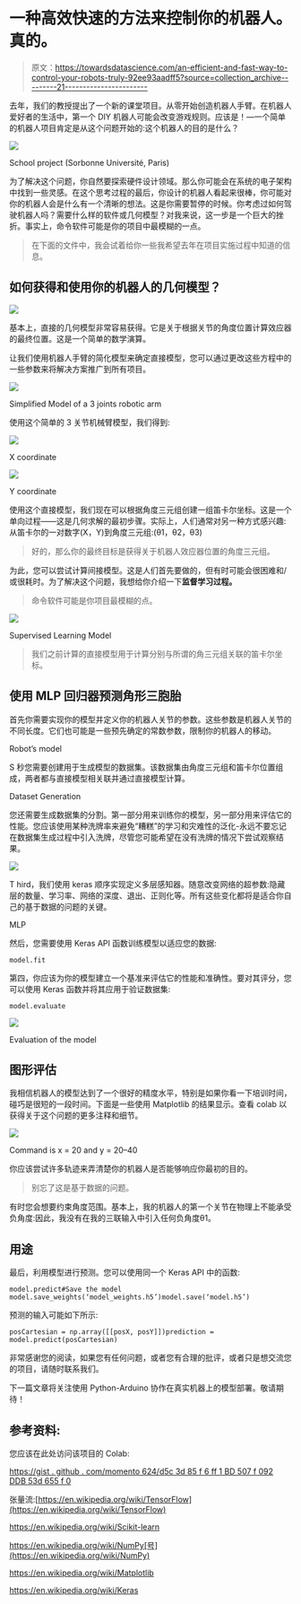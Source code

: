 # 一种高效快速的方法来控制你的机器人。真的。

> 原文：<https://towardsdatascience.com/an-efficient-and-fast-way-to-control-your-robots-truly-92ee93aadff5?source=collection_archive---------21----------------------->

去年，我们的教授提出了一个新的课堂项目。从零开始创造机器人手臂。在机器人爱好者的生活中，第一个 DIY 机器人可能会改变游戏规则。应该是！—一个简单的机器人项目肯定是从这个问题开始的:这个机器人的目的是什么？

![](img/79766bd9ccabacd57a42af8806ef4f27.png)

School project (Sorbonne Université, Paris)

为了解决这个问题，你自然要探索硬件设计领域。那么你可能会在系统的电子架构中找到一些灵感。在这个思考过程的最后，你设计的机器人看起来很棒，你可能对你的机器人会是什么有一个清晰的想法。这是你需要暂停的时候。你考虑过如何驾驶机器人吗？需要什么样的软件或几何模型？对我来说，这一步是一个巨大的挫折。事实上，命令软件可能是你的项目中最模糊的一点。

> 在下面的文件中，我会试着给你一些我希望去年在项目实施过程中知道的信息。

## 如何获得和使用你的机器人的几何模型？

![](img/c45dcb264c625431da1e090d3805be4e.png)

基本上，直接的几何模型非常容易获得。它是关于根据关节的角度位置计算效应器的最终位置。这是一个简单的数学演算。

让我们使用机器人手臂的简化模型来确定直接模型，您可以通过更改这些方程中的一些参数来将解决方案推广到所有项目。

![](img/989d237aa5f4b781e6c8a8d8ed2a723e.png)

Simplified Model of a 3 joints robotic arm

使用这个简单的 3 关节机械臂模型，我们得到:

![](img/736c907ddecce2ae2bd2fbba42b7967e.png)

X coordinate

![](img/5c3a587307e66e3439aa5b68c65b2284.png)

Y coordinate

使用这个直接模型，我们现在可以根据角度三元组创建一组笛卡尔坐标。这是一个单向过程——这是几何求解的最初步骤。实际上，人们通常对另一种方式感兴趣:从笛卡尔的一对数字(X，Y)到角度三元组:(θ1，θ2，θ3)

> 好的，那么你的最终目标是获得关于机器人效应器位置的角度三元组。

为此，您可以尝试计算间接模型。这是人们首先要做的，但有时可能会很困难和/或很耗时。为了解决这个问题，我想给你介绍一下**监督学习过程。**

> 命令软件可能是你项目最模糊的点。

![](img/30954d47078529ca38aa72168c378834.png)

Supervised Learning Model

> 我们之前计算的直接模型用于计算分别与所谓的角三元组关联的笛卡尔坐标。

## 使用 MLP 回归器预测角形三胞胎

首先你需要实现你的模型并定义你的机器人关节的参数。这些参数是机器人关节的不同长度。它们也可能是一些预先确定的常数参数，限制你的机器人的移动。

Robot’s model

S 秒您需要创建用于生成模型的数据集。该数据集由角度三元组和笛卡尔位置组成，两者都与直接模型相关联并通过直接模型计算。

Dataset Generation

您还需要生成数据集的分割。第一部分用来训练你的模型，另一部分用来评估它的性能。您应该使用某种洗牌率来避免“糟糕”的学习和灾难性的泛化-永远不要忘记在数据集生成过程中引入洗牌，尽管您可能希望在没有洗牌的情况下尝试观察结果。

![](img/a5e81427678ad233c6c2b8b8705df998.png)

T hird，我们使用 keras 顺序实现定义多层感知器。随意改变网络的超参数:隐藏层的数量、学习率、网络的深度、退出、正则化等。所有这些变化都将是适合你自己的基于数据的问题的关键。

MLP

然后，您需要使用 Keras API 函数训练模型以适应您的数据:

```
model.fit
```

第四，你应该为你的模型建立一个基准来评估它的性能和准确性。要对其评分，您可以使用 Keras 函数并将其应用于验证数据集:

```
model.evaluate
```

![](img/8a8668b3e70eface0259585ecad55026.png)

Evaluation of the model

## 图形评估

我相信机器人的模型达到了一个很好的精度水平，特别是如果你看一下培训时间，碰巧是很短的一段时间。下面是一些使用 Matplotlib 的结果显示。查看 colab 以获得关于这个问题的更多注释和细节。

![](img/3f224fcc5258dbbe6faed6dc6cda81c6.png)

Command is x = 20 and y = 20–40

你应该尝试许多轨迹来弄清楚你的机器人是否能够响应你最初的目的。

> 别忘了这是基于数据的问题。

有时您会想要约束角度范围。基本上，我的机器人的第一个关节在物理上不能承受负角度:因此，我没有在我的三联输入中引入任何负角度θ1。

## **用途**

最后，利用模型进行预测。您可以使用同一个 Keras API 中的函数:

```
model.predict#Save the model
model.save_weights(‘model_weights.h5’)model.save(‘model.h5’)
```

预测的输入可能如下所示:

```
posCartesian = np.array([[posX, posY]])prediction = model.predict(posCartesian)
```

非常感谢您的阅读，如果您有任何问题，或者您有合理的批评，或者只是想交流您的项目，请随时联系我们。

下一篇文章将关注使用 Python-Arduino 协作在真实机器上的模型部署。敬请期待！

## 参考资料:

您应该在此处访问该项目的 Colab:

[https://gist . github . com/momento 624/d5c 3d 85 f 6 ff 1 BD 507 f 092 DDB 53d 655 f 0](https://gist.github.com/Momento624/d5c3d85f6ff1bd507f092ddb53d655f0)

张量流:[https://en.wikipedia.org/wiki/TensorFlow](https://en.wikipedia.org/wiki/TensorFlow)

https://en.wikipedia.org/wiki/Scikit-learn

https://en.wikipedia.org/wiki/NumPy[号](https://en.wikipedia.org/wiki/NumPy)

https://en.wikipedia.org/wiki/Matplotlib

https://en.wikipedia.org/wiki/Keras